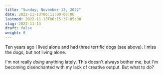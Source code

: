 ```yaml
---
title: "Sunday, November 13, 2022"
date: 2022-11-13T06:11:00-05:00
lastmod: 2022-11-13T06:15:37-05:00
slug: 2022-11-13
draft: false
weight: 0
---
```


Ten years ago I lived alone and had three terrific dogs (see above). I miss the dogs, but not living alone.

I'm not really _doing_ anything lately. This doesn't always bother me, but I'm becoming disenchanted with my lack of creative output. But what to do?


[//]: # "Exported with love from a post written in Org mode"
[//]: # "- https://github.com/kaushalmodi/ox-hugo"